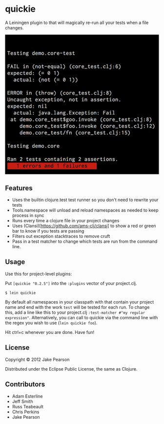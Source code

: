 # quickie

A Leiningen plugin to that will magically re-run all your tests when a file changes.

![Screenshot](doc/screen.png)

## Features

* Uses the builtin clojure.test test runner so you don't need to rewrite your tests
* Tools.namespace will unload and reload namespaces as needed to keep process in sync
* Runs every time a clojure file in your project changes
* Uses (Clansi)[https://github.com/ams-clj/clansi] to show a red or green bar to know if you tests are passing
* Filters out exception stacktraces to remove cruft
* Pass in a test matcher to change which tests are run from the command line.

## Usage

Use this for project-level plugins:

Put `[quickie "0.2.5"]` into the `:plugins` vector of your project.clj.

    $ lein quickie

By default all namespaces in your classpath with that contain your project name and end with the work `test` will be tested for each run.  To change this, add a line like this to your project.clj `:test-matcher #"my regular expression"`.  Alternatively, you can call to quickie via the command line with the regex you wish to use (`lein quickie foo`).

Hit ctrl+c whenever you are done.  Have fun!

## License

Copyright © 2012 Jake Pearson

Distributed under the Eclipse Public License, the same as Clojure.

## Contributors
* Adam Esterline
* Jeff Smith
* Russ Teabeault
* Chris Perkins
* Jake Pearson
